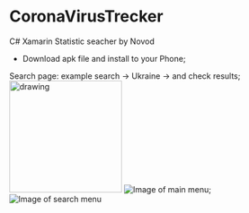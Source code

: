 # CoronaVirusTrecker
 C# Xamarin Statistic seacher by Novod

* Download apk file and install to your Phone;

Search page: example search -> Ukraine -> and check results;
<img src="https://i.ibb.co/7ybHYJ4/photo5371104097299705427.jpg" alt="drawing" width="200"/>
![Image of main menu](https://i.ibb.co/7ybHYJ4/photo5371104097299705427.jpg);
![Image of search menu](https://i.ibb.co/kBfnySK/1photo5371104097299705426.jpg)